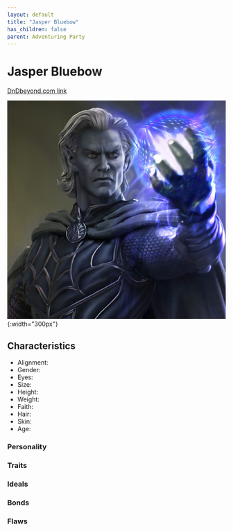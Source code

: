 ```yaml
---
layout: default
title: "Jasper Bluebow"
has_children: false
parent: Adventuring Party
---
```


# Jasper Bluebow

[DnDbeyond.com link](https://www.dndbeyond.com/characters/46654275)

![full_art](img/jasper_full.jpeg){:width="300px"}

## Characteristics

- Alignment:
- Gender:
- Eyes:
- Size:
- Height:
- Weight:  
- Faith:
- Hair:
- Skin:
- Age:

### Personality

### Traits



### Ideals



### Bonds



### Flaws
